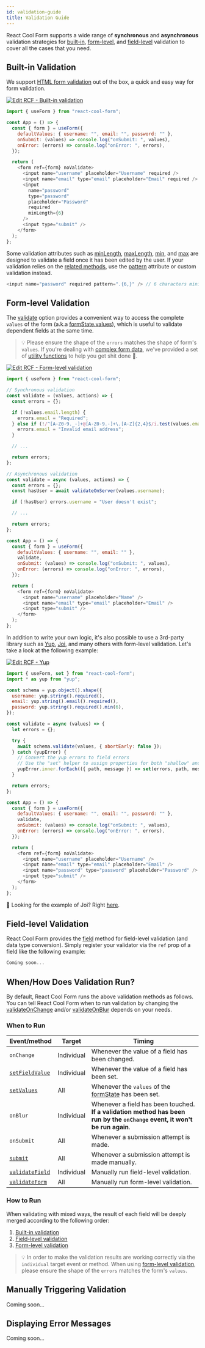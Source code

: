 ```yaml
---
id: validation-guide
title: Validation Guide
---
```


React Cool Form supports a wide range of **synchronous** and **asynchronous** validation strategies for [built-in](#built-in-validation), [form-level](#form-level-validation), and [field-level](#field-level-validation) validation to cover all the cases that you need.

## Built-in Validation

We support [HTML form validation](https://developer.mozilla.org/en-US/docs/Learn/Forms/Form_validation#Using_built-in_form_validation) out of the box, a quick and easy way for form validation.

[![Edit RCF - Built-in validation](https://codesandbox.io/static/img/play-codesandbox.svg)](https://codesandbox.io/s/rcf-built-in-validation-1h28u?fontsize=14&hidenavigation=1&theme=dark)

```js
import { useForm } from "react-cool-form";

const App = () => {
  const { form } = useForm({
    defaultValues: { username: "", email: "", password: "" },
    onSubmit: (values) => console.log("onSubmit: ", values),
    onError: (errors) => console.log("onError: ", errors),
  });

  return (
    <form ref={form} noValidate>
      <input name="username" placeholder="Username" required />
      <input name="email" type="email" placeholder="Email" required />
      <input
        name="password"
        type="password"
        placeholder="Password"
        required
        minLength={6}
      />
      <input type="submit" />
    </form>
  );
};
```

Some validation attributes such as [minLength](https://developer.mozilla.org/en-US/docs/Web/HTML/Attributes/minlength), [maxLength](https://developer.mozilla.org/en-US/docs/Web/HTML/Attributes/maxlength), [min](https://developer.mozilla.org/en-US/docs/Web/HTML/Attributes/min), and [max](https://developer.mozilla.org/en-US/docs/Web/HTML/Attributes/max) are designed to validate a field once it has been edited by the user. If your validation relies on the [related methods](#manually-triggering-validation), use the [pattern](https://developer.mozilla.org/en-US/docs/Web/HTML/Attributes/pattern) attribute or custom validation instead.

```js
<input name="password" required pattern=".{6,}" /> // 6 characters minimum
```

## Form-level Validation

The [validate](./use-form) option provides a convenient way to access the complete `values` of the form (a.k.a [formState.values](./form-state)), which is useful to validate dependent fields at the same time.

> 💡 Please ensure the shape of the `errors` matches the shape of form's `values`. If you're dealing with [complex form data](./complex-form-data), we've provided a set of [utility functions](./utility-functions) to help you get shit done 💩.

[![Edit RCF - Form-level validation](https://codesandbox.io/static/img/play-codesandbox.svg)](https://codesandbox.io/s/rcf-form-level-validation-2if7r?fontsize=14&hidenavigation=1&theme=dark)

```js
import { useForm } from "react-cool-form";

// Synchronous validation
const validate = (values, actions) => {
  const errors = {};

  if (!values.email.length) {
    errors.email = "Required";
  } else if (!/^[A-Z0-9._-]+@[A-Z0-9.-]+\.[A-Z]{2,4}$/i.test(values.email)) {
    errors.email = "Invalid email address";
  }

  // ...

  return errors;
};

// Asynchronous validation
const validate = async (values, actions) => {
  const errors = {};
  const hasUser = await validateOnServer(values.username);

  if (!hasUser) errors.username = "User doesn't exist";

  // ...

  return errors;
};

const App = () => {
  const { form } = useForm({
    defaultValues: { username: "", email: "" },
    validate,
    onSubmit: (values) => console.log("onSubmit: ", values),
    onError: (errors) => console.log("onError: ", errors),
  });

  return (
    <form ref={form} noValidate>
      <input name="username" placeholder="Name" />
      <input name="email" type="email" placeholder="Email" />
      <input type="submit" />
    </form>
  );
};
```

In addition to write your own logic, it's also possible to use a 3rd-party library such as [Yup](https://github.com/jquense/yup), [Joi](https://github.com/sideway/joi), and many others with form-level validation. Let's take a look at the following example:

[![Edit RCF - Yup](https://codesandbox.io/static/img/play-codesandbox.svg)](https://codesandbox.io/s/rcf-yup-lsk6f?fontsize=14&hidenavigation=1&theme=dark)

```js
import { useForm, set } from "react-cool-form";
import * as yup from "yup";

const schema = yup.object().shape({
  username: yup.string().required(),
  email: yup.string().email().required(),
  password: yup.string().required().min(6),
});

const validate = async (values) => {
  let errors = {};

  try {
    await schema.validate(values, { abortEarly: false });
  } catch (yupError) {
    // Convert the yup errors to field errors
    // Use the "set" helper to assign properties for both "shallow" and "deep" (nested fields) object
    yupError.inner.forEach(({ path, message }) => set(errors, path, message));
  }

  return errors;
};

const App = () => {
  const { form } = useForm({
    defaultValues: { username: "", email: "", password: "" },
    validate,
    onSubmit: (values) => console.log("onSubmit: ", values),
    onError: (errors) => console.log("onError: ", errors),
  });

  return (
    <form ref={form} noValidate>
      <input name="username" placeholder="Username" />
      <input name="email" type="email" placeholder="Email" />
      <input name="password" type="password" placeholder="Password" />
      <input type="submit" />
    </form>
  );
};
```

👀 Looking for the example of Joi? Right [here](https://codesandbox.io/s/rcf-joi-yjbus).

## Field-level Validation

React Cool Form provides the [field](./use-form) method for field-level validation (and data type conversion). Simply register your validator via the `ref` prop of a field like the following example:

```js
Coming soon...
```

## When/How Does Validation Run?

By default, React Cool Form runs the above validation methods as follows. You can tell React Cool Form when to run validation by changing the [validateOnChange](./use-form) and/or [validateOnBlur](./use-form) depends on your needs.

### When to Run

| Event/method                  | Target     | Timing                                                                                                                     |
| ----------------------------- | ---------- | -------------------------------------------------------------------------------------------------------------------------- |
| `onChange`                    | Individual | Whenever the value of a field has been changed.                                                                            |
| [`setFieldValue`](./use-form) | Individual | Whenever the value of a field has been set.                                                                                |
| [`setValues`](./use-form)     | All        | Whenever the `values` of the [formState](./form-state) has been set.                                                       |
| `onBlur`                      | Individual | Whenever a field has been touched. **If a validation method has been run by the `onChange` event, it won't be run again**. |
| `onSubmit`                    | All        | Whenever a submission attempt is made.                                                                                     |
| [`submit`](./use-form)        | All        | Whenever a submission attempt is made manually.                                                                            |
| [`validateField`](./use-form) | Individual | Manually run field-level validation.                                                                                       |
| [`validateForm`](./use-form)  | All        | Manually run form-level validation.                                                                                        |

### How to Run

When validating with mixed ways, the result of each field will be deeply merged according to the following order:

1. [Built-in validation](#built-in-validation) <!-- omit in toc -->
2. [Field-level validation](#field-level-validation)
3. [Form-level validation](#form-level-validation)

> 💡 In order to make the validation results are working correctly via the `individual` target event or method. When using [form-level validation](#form-level-validation), please ensure the shape of the `errors` matches the form's `values`.

## Manually Triggering Validation

Coming soon...

## Displaying Error Messages

Coming soon...
